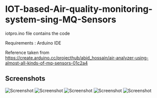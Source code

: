 # IOT-based-Air-quality-monitoring-system-sing-MQ-Sensors

iotpro.ino file contains the code 

Requirements : Arduino IDE


Reference taken from https://create.arduino.cc/projecthub/abid_hossain/air-analyzer-using-almost-all-kinds-of-mq-sensors-01c2a4


## Screenshots

![Screenshot](IMG_20221121_162002.jpg)
![Screenshot](IMG_20221121_162004.jpg)
![Screenshot](IMG_20221121_162015.jpg)
![Screenshot](IMG_20221121_162026.jpg)
![Screenshot](IMG_20221121_162030.jpg)
